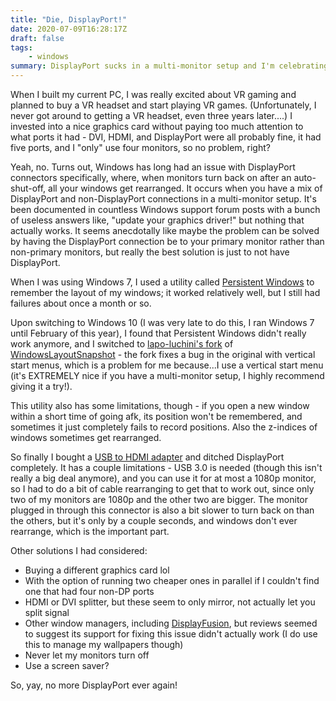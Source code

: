 ```yaml
---
title: "Die, DisplayPort!"
date: 2020-07-09T16:28:17Z
draft: false
tags:
    - windows
summary: DisplayPort sucks in a multi-monitor setup and I'm celebrating not using it anymore.
---
```


When I built my current PC, I was really excited about VR gaming and planned to buy a VR headset and start playing VR games. (Unfortunately, I never got around to getting a VR headset, even three years later....) I invested into a nice graphics card without paying too much attention to what ports it had - DVI, HDMI, and DisplayPort were all probably fine, it had five ports, and I "only" use four monitors, so no problem, right?

Yeah, no. Turns out, Windows has long had an issue with DisplayPort connectors specifically, where, when monitors turn back on after an auto-shut-off, all your windows get rearranged. It occurs when you have a mix of DisplayPort and non-DisplayPort connections in a multi-monitor setup. It's been documented in countless Windows support forum posts with a bunch of useless answers like, "update your graphics driver!" but nothing that actually works. It seems anecdotally like maybe the problem can be solved by having the DisplayPort connection be to your primary monitor rather than non-primary monitors, but really the best solution is just to not have DisplayPort.

When I was using Windows 7, I used a utility called [Persistent Windows](https://www.ninjacrab.com/persistent-windows/) to remember the layout of my windows; it worked relatively well, but I still had failures about once a month or so.

Upon switching to Windows 10 (I was very late to do this, I ran Windows 7 until February of this year), I found that Persistent Windows didn't really work anymore, and I switched to [lapo-luchini's fork](https://github.com/lapo-luchini/WindowsLayoutSnapshot) of [WindowsLayoutSnapshot](https://github.com/adamsmith/WindowsLayoutSnapshot) - the fork fixes a bug in the original with vertical start menus, which is a problem for me because...I use a vertical start menu (it's EXTREMELY nice if you have a multi-monitor setup, I highly recommend giving it a try!).

This utility also has some limitations, though - if you open a new window within a short time of going afk, its position won't be remembered, and sometimes it just completely fails to record positions. Also the z-indices of windows sometimes get rearranged.

So finally I bought a [USB to HDMI adapter](https://www.amazon.com/gp/product/B07RS34B43) and ditched DisplayPort completely. It has a couple limitations - USB 3.0 is needed (though this isn't really a big deal anymore), and you can use it for at most a 1080p monitor, so I had to do a bit of cable rearranging to get that to work out, since only two of my monitors are 1080p and the other two are bigger. The monitor plugged in through this connector is also a bit slower to turn back on than the others, but it's only by a couple seconds, and windows don't ever rearrange, which is the important part.

Other solutions I had considered:
* Buying a different graphics card lol
* With the option of running two cheaper ones in parallel if I couldn't find one that had four non-DP ports
* HDMI or DVI splitter, but these seem to only mirror, not actually let you split signal
* Other window managers, including [DisplayFusion](https://www.displayfusion.com/), but reviews seemed to suggest its support for fixing this issue didn't actually work (I do use this to manage my wallpapers though)
* Never let my monitors turn off
* Use a screen saver?

So, yay, no more DisplayPort ever again!
